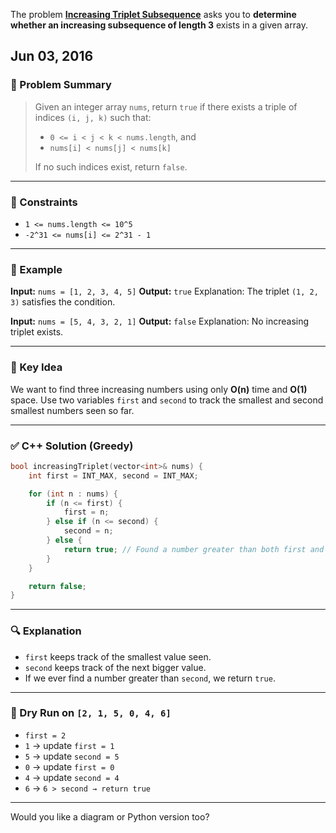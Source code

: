 The problem [**Increasing Triplet Subsequence**](https://leetcode.com/problems/increasing-triplet-subsequence/description/) asks you to **determine whether an increasing subsequence of length 3** exists in a given array.

Jun 03, 2016
---

### 🔹 Problem Summary

> Given an integer array `nums`, return `true` if there exists a triple of indices `(i, j, k)` such that:
>
> * `0 <= i < j < k < nums.length`, and
> * `nums[i] < nums[j] < nums[k]`
>
> If no such indices exist, return `false`.

---

### 🔹 Constraints

* `1 <= nums.length <= 10^5`
* `-2^31 <= nums[i] <= 2^31 - 1`

---

### 🔹 Example

**Input:** `nums = [1, 2, 3, 4, 5]`
**Output:** `true`
Explanation: The triplet `(1, 2, 3)` satisfies the condition.

**Input:** `nums = [5, 4, 3, 2, 1]`
**Output:** `false`
Explanation: No increasing triplet exists.

---

### 🔹 Key Idea

We want to find three increasing numbers using only **O(n)** time and **O(1)** space.
Use two variables `first` and `second` to track the smallest and second smallest numbers seen so far.

---

### ✅ C++ Solution (Greedy)

```cpp
bool increasingTriplet(vector<int>& nums) {
    int first = INT_MAX, second = INT_MAX;

    for (int n : nums) {
        if (n <= first) {
            first = n;
        } else if (n <= second) {
            second = n;
        } else {
            return true; // Found a number greater than both first and second
        }
    }

    return false;
}
```

---

### 🔍 Explanation

* `first` keeps track of the smallest value seen.
* `second` keeps track of the next bigger value.
* If we ever find a number greater than `second`, we return `true`.

---

### 🔄 Dry Run on `[2, 1, 5, 0, 4, 6]`

* `first = 2`
* `1` → update `first = 1`
* `5` → update `second = 5`
* `0` → update `first = 0`
* `4` → update `second = 4`
* `6` → `6 > second → return true`

---

Would you like a diagram or Python version too?
